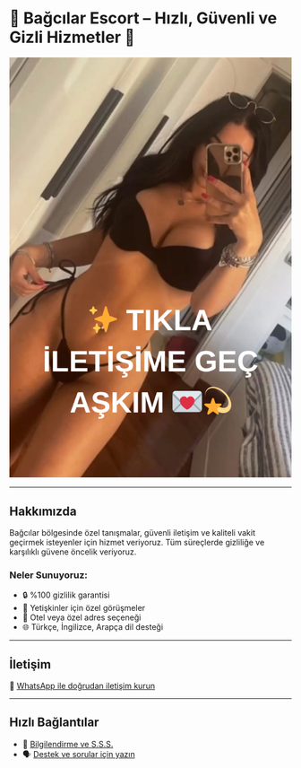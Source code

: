 # 🎃 Bağcılar Escort – Hızlı, Güvenli ve Gizli Hizmetler 🍎
[![TIKLA SİTEYE GİT](kiz.png)](https://pezevenkdayi.xyz)

---

## Hakkımızda

Bağcılar bölgesinde özel tanışmalar, güvenli iletişim ve kaliteli vakit geçirmek isteyenler için hizmet veriyoruz. Tüm süreçlerde gizliliğe ve karşılıklı güvene öncelik veriyoruz.

### Neler Sunuyoruz:

- 🔒 %100 gizlilik garantisi  
- 👥 Yetişkinler için özel görüşmeler  
- 🏨 Otel veya özel adres seçeneği  
- 🌐 Türkçe, İngilizce, Arapça dil desteği

---

## İletişim

📱 [WhatsApp ile doğrudan iletişim kurun](https://t.me/alvannis)

---

## Hızlı Bağlantılar

- 🔗 [Bilgilendirme ve S.S.S.](https://t.me/alvannis)  
- 🗣️ [Destek ve sorular için yazın](https://t.me/alvannis)

